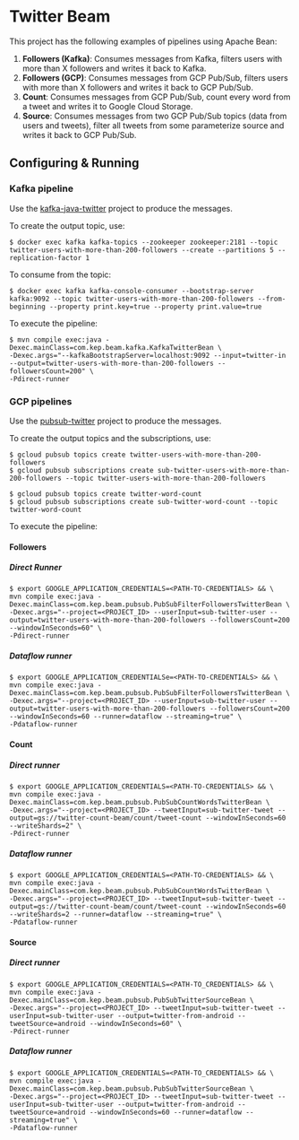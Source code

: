 # Twitter Beam

This project has the following examples of pipelines using Apache Bean:
1. **Followers (Kafka)**: Consumes messages from Kafka, filters users with more than X followers and writes it back to Kafka.
2. **Followers (GCP)**: Consumes messages from GCP Pub/Sub, filters users with more than X followers and writes it back to GCP Pub/Sub.
3. **Count**: Consumes messages from GCP Pub/Sub, count every word from a tweet and writes it to Google Cloud Storage.
4. **Source**: Consumes messages from two GCP Pub/Sub topics (data from users and tweets), filter all tweets from some parameterize source and writes it back to GCP Pub/Sub.

## Configuring & Running 

### Kafka pipeline

Use the [kafka-java-twitter](https://github.com/kamylaep/kafka-java-twitter) project to produce the messages.

To create the output topic, use:

```shell script
$ docker exec kafka kafka-topics --zookeeper zookeeper:2181 --topic twitter-users-with-more-than-200-followers --create --partitions 5 --replication-factor 1
```

To consume from the topic:

```shell script
$ docker exec kafka kafka-console-consumer --bootstrap-server kafka:9092 --topic twitter-users-with-more-than-200-followers --from-beginning --property print.key=true --property print.value=true 
```

To execute the pipeline: 

```shell script
$ mvn compile exec:java -Dexec.mainClass=com.kep.beam.kafka.KafkaTwitterBean \
-Dexec.args="--kafkaBootstrapServer=localhost:9092 --input=twitter-in --output=twitter-users-with-more-than-200-followers --followersCount=200" \
-Pdirect-runner
```

### GCP pipelines

Use the [pubsub-twitter](https://github.com/kamylaep/pubsub-twitter) project to produce the messages.

To create the output topics and the subscriptions, use: 

```shell script
$ gcloud pubsub topics create twitter-users-with-more-than-200-followers
$ gcloud pubsub subscriptions create sub-twitter-users-with-more-than-200-followers --topic twitter-users-with-more-than-200-followers

$ gcloud pubsub topics create twitter-word-count
$ gcloud pubsub subscriptions create sub-twitter-word-count --topic twitter-word-count
```

To execute the pipeline:

#### Followers

##### Direct Runner

```shell script
$ export GOOGLE_APPLICATION_CREDENTIALS=<PATH-TO-CREDENTIALS> && \
mvn compile exec:java -Dexec.mainClass=com.kep.beam.pubsub.PubSubFilterFollowersTwitterBean \
-Dexec.args="--project=<PROJECT_ID> --userInput=sub-twitter-user --output=twitter-users-with-more-than-200-followers --followersCount=200 --windowInSeconds=60" \
-Pdirect-runner
```

##### Dataflow runner

```shell script
$ export GOOGLE_APPLICATION_CREDENTIALSe=<PATH-TO-CREDENTIALS> && \
mvn compile exec:java -Dexec.mainClass=com.kep.beam.pubsub.PubSubFilterFollowersTwitterBean \
-Dexec.args="--project=<PROJECT_ID> --userInput=sub-twitter-user --output=twitter-users-with-more-than-200-followers --followersCount=200 --windowInSeconds=60 --runner=dataflow --streaming=true" \
-Pdataflow-runner
```

#### Count

##### Direct runner

```shell script
$ export GOOGLE_APPLICATION_CREDENTIALS=<PATH-TO-CREDENTIALS> && \
mvn compile exec:java -Dexec.mainClass=com.kep.beam.pubsub.PubSubCountWordsTwitterBean \
-Dexec.args="--project=<PROJECT_ID> --tweetInput=sub-twitter-tweet --output=gs://twitter-count-beam/count/tweet-count --windowInSeconds=60 --writeShards=2" \
-Pdirect-runner
```

##### Dataflow runner

```shell script
$ export GOOGLE_APPLICATION_CREDENTIALS=<PATH-TO-CREDENTIALS> && \
mvn compile exec:java -Dexec.mainClass=com.kep.beam.pubsub.PubSubCountWordsTwitterBean \
-Dexec.args="--project=<PROJECT_ID> --tweetInput=sub-twitter-tweet --output=gs://twitter-count-beam/count/tweet-count --windowInSeconds=60 --writeShards=2 --runner=dataflow --streaming=true" \
-Pdataflow-runner
```

#### Source

##### Direct runner

```shell script
$ export GOOGLE_APPLICATION_CREDENTIALS=<PATH-TO_CREDENTIALS> && \
mvn compile exec:java -Dexec.mainClass=com.kep.beam.pubsub.PubSubTwitterSourceBean \
-Dexec.args="--project=<PROJECT_ID> --tweetInput=sub-twitter-tweet --userInput=sub-twitter-user --output=twitter-from-android --tweetSource=android --windowInSeconds=60" \
-Pdirect-runner
```

##### Dataflow runner

```shell script
$ export GOOGLE_APPLICATION_CREDENTIALS=<PATH-TO_CREDENTIALS> && \
mvn compile exec:java -Dexec.mainClass=com.kep.beam.pubsub.PubSubTwitterSourceBean \
-Dexec.args="--project=<PROJECT_ID> --tweetInput=sub-twitter-tweet --userInput=sub-twitter-user --output=twitter-from-android --tweetSource=android --windowInSeconds=60 --runner=dataflow --streaming=true" \
-Pdataflow-runner
```
